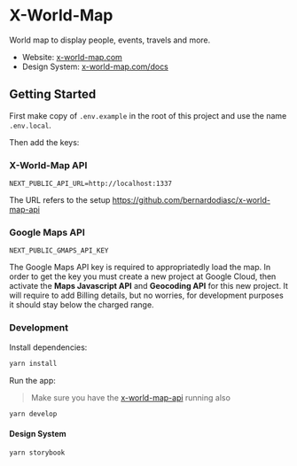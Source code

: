 # X-World-Map

World map to display people, events, travels and more.

- Website: [x-world-map.com](https://x-world-map.com/)
- Design System: [x-world-map.com/docs](https://x-world-map.com/docs/)

## Getting Started

First make copy of `.env.example` in the root of this project and use the name `.env.local`.

Then add the keys:

### X-World-Map API

```
NEXT_PUBLIC_API_URL=http://localhost:1337
```

The URL refers to the setup https://github.com/bernardodiasc/x-world-map-api

### Google Maps API

```
NEXT_PUBLIC_GMAPS_API_KEY
```

The Google Maps API key is required to appropriatedly load the map. In order to get the key you must create a new project at Google Cloud, then activate the **Maps Javascript API** and **Geocoding API** for this new project. It will require to add Billing details, but no worries, for development purposes it should stay below the charged range.

### Development

Install dependencies:

```bash
yarn install
```

Run the app:

> Make sure you have the [x-world-map-api](https://github.com/bernardodiasc/x-world-map-api) running also

```bash
yarn develop
```

#### Design System

```bash
yarn storybook
```
